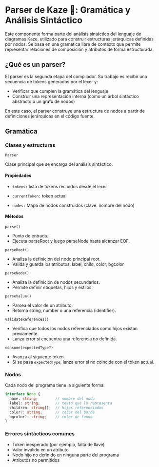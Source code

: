 # Parser de Kaze 🍁: Gramática y Análisis Sintáctico

Este componente forma parte del análisis sintáctico del lenguaje de diagramas Kaze, utilizado para construir estructuras jerárquicas definidas por nodos. Se basa en una gramática libre de contexto que permite representar relaciones de composición y atributos de forma estructurada.

## ¿Qué es un parser?

El parser es la segunda etapa del compilador. Su trabajo es recibir una secuencia de tokens generados por el lexer y:

* Verificar que cumplen la gramática del lenguaje
* Construir una representación interna (como un árbol sintáctico abstracto o un grafo de nodos)

En este caso, el parser construye una estructura de nodos a partir de definiciones jerárquicas en el código fuente.

## Gramática

### Clases y estructuras

``Parser``

Clase principal que se encarga del análisis sintáctico.

#### Propiedades

* ``tokens:`` lista de tokens recibidos desde el lexer

* ``currentToken:`` token actual

* ``nodes:`` Mapa de nodos construidos (clave: nombre del nodo)

#### Métodos

``parse()``

* Punto de entrada.
* Ejecuta parseRoot y luego parseNode hasta alcanzar EOF.

``parseRoot()``

* Analiza la definición del nodo principal root.
* Valida y guarda los atributos: label, child, color, bgcolor

``parseNode()``

* Analiza la definición de nodos secundarios.
* Permite definir etiquetas, hijos y estilos.

``parseValue()``

* Parsea el valor de un atributo.
* Retorna string, number o una referencia (identifier).

``validateReferences()``

* Verifica que todos los nodos referenciados como hijos existan previamente.
* Lanza error si encuentra una referencia no definida.

``consume(expectedType?)``

* Avanza al siguiente token.
* Si se pasa ``expectedType``, lanza error si no coincide con el token actual.

### Nodos

Cada nodo del programa tiene la siguiente forma:

````ts
interface Node {
  name: string;        // nombre del nodo
  label: string;       // texto que lo representa
  children: string[];  // hijos referenciados
  color?: string;      // color del borde
  bgcolor?: string;    // color de fondo
}
````

### Errores sintácticos comunes

* Token inesperado (por ejemplo, falta de llave)
* Valor inválido en un atributo
* Nodo hijo no definido en ninguna parte del programa
* Atributos no permitidos

